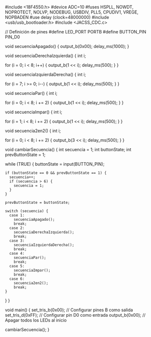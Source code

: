 #include <18F4550.h>
#device ADC=10
#fuses HSPLL, NOWDT, NOPROTECT, NOLVP, NODEBUG, USBDIV, PLL5, CPUDIV1, VREGE, NOPBADEN
#use delay (clock=48000000)
#include <usb/usb_bootloader.h>
#include <JACSS_CDC.c>

// Definición de pines
#define LED_PORT PORTB
#define BUTTON_PIN PIN_D0

void secuenciaApagado() {
  output_b(0x00);
  delay_ms(1000);
}

void secuenciaDerechaIzquierda() {
  int i;

  for (i = 0; i < 8; i++) {
    output_b(1 << i);
    delay_ms(500);
  }
}

void secuenciaIzquierdaDerecha() {
  int i;

  for (i = 7; i >= 0; i--) {
    output_b(1 << i);
    delay_ms(500);
  }
}

void secuenciaPar() {
  int i;

  for (i = 0; i < 8; i += 2) {
    output_b(1 << i);
    delay_ms(500);
  }
}

void secuenciaImpar() {
  int i;

  for (i = 1; i < 8; i += 2) {
    output_b(1 << i);
    delay_ms(500);
  }
}

void secuencia2en2() {
  int i;

  for (i = 0; i < 8; i += 2) {
    output_b(3 << i);
    delay_ms(500);
  }
}

void cambiarSecuencia() {
  int secuencia = 1;
  int buttonState;
  int prevButtonState = 1;

  while (TRUE) {
    buttonState = input(BUTTON_PIN);

    if (buttonState == 0 && prevButtonState == 1) {
      secuencia++;
      if (secuencia > 6) {
        secuencia = 1;
      }
    }

    prevButtonState = buttonState;

    switch (secuencia) {
      case 1:
        secuenciaApagado();
        break;
      case 2:
        secuenciaDerechaIzquierda();
        break;
      case 3:
        secuenciaIzquierdaDerecha();
        break;
      case 4:
        secuenciaPar();
        break;
      case 5:
        secuenciaImpar();
        break;
      case 6:
        secuencia2en2();
        break;
    }
  }
}

void main() {
  set_tris_b(0x00);  // Configurar pines B como salida
  set_tris_d(0xFF);  // Configurar pin D0 como entrada
  output_b(0x00);    // Apagar todos los LEDs al inicio

  cambiarSecuencia();
}
